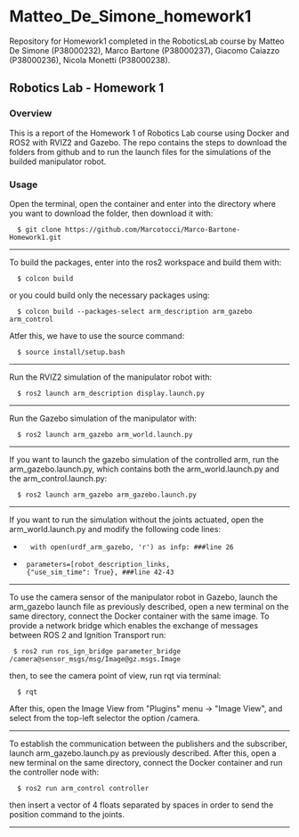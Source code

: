 # Matteo_De_Simone_homework1
Repository for Homework1 completed in the RoboticsLab course by Matteo De Simone (P38000232), Marco Bartone (P38000237), Giacomo Caiazzo (P38000236), Nicola Monetti (P38000238).

## Robotics Lab - Homework 1

### Overview
This is a report of the Homework 1 of Robotics Lab course using Docker and ROS2 with RVIZ2 and Gazebo. The repo contains the steps to download the folders from github and to run the launch files for the simulations of the builded manipulator robot.

### Usage

Open the terminal, open the container and enter into the directory where you want to download the folder, then download it with:

      $ git clone https://github.com/Marcotocci/Marco-Bartone-Homework1.git

-------------------------------

To build the packages, enter into the ros2 workspace and build them with:

      $ colcon build

or you could build only the necessary packages using:

      $ colcon build --packages-select arm_description arm_gazebo arm_control

Atfer this, we have to use the source command:

      $ source install/setup.bash

-------------------------------

Run the RVIZ2 simulation of the manipulator robot with:

      $ ros2 launch arm_description display.launch.py

--------------------------------

Run the Gazebo simulation of the manipulator with:

      $ ros2 launch arm_gazebo arm_world.launch.py

--------------------------------

If you want to launch the gazebo simulation of the controlled arm, run the arm_gazebo.launch.py, which contains both the arm_world.launch.py and the arm_control.launch.py:

      $ ros2 launch arm_gazebo arm_gazebo.launch.py

--------------------------------

If you want to run the simulation without the joints actuated, open the arm_world.launch.py and modify the following code lines:

-       with open(urdf_arm_gazebo, 'r') as infp: ###line 26
-      parameters=[robot_description_links,
       {"use_sim_time": True}, ###line 42-43

--------------------------------

To use the camera sensor of the manipulator robot in Gazebo, launch the arm_gazebo launch file as previously described, open a new terminal on the same directory, connect the Docker container with the same image. To provide a network bridge which enables the exchange of messages between ROS 2 and Ignition Transport run:

     $ ros2 run ros_ign_bridge parameter_bridge /camera@sensor_msgs/msg/Image@gz.msgs.Image 

then, to see the camera point of view, run rqt via terminal:

      $ rqt

After this, open the Image View from "Plugins" menu -> "Image View", and select from the top-left selector the option /camera.

--------------------------------

To establish the communication between the publishers and the subscriber, launch arm_gazebo.launch.py as previously described. After this, open a new terminal on the same directory, connect the Docker container and run the controller node with:

      $ ros2 run arm_control controller

then insert a vector of 4 floats separated by spaces in order to send the position command to the joints.

--------------------------------

